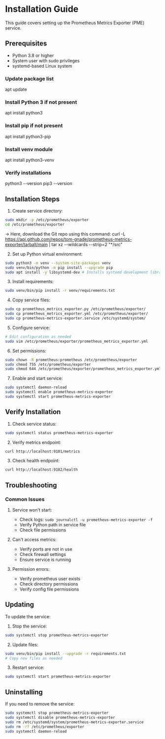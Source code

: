 # Installation Guide

This guide covers setting up the Prometheus Metrics Exporter (PME) service.

## Prerequisites

- Python 3.8 or higher
- System user with sudo privileges
- systemd-based Linux system

### Update package list
apt update

### Install Python 3 if not present
apt install python3

### Install pip if not present 
apt install python3-pip

### Install venv module
apt install python3-venv

### Verify installations
python3 --version
pip3 --version

## Installation Steps

1. Create service directory:
```bash
sudo mkdir -p /etc/prometheus/exporter
cd /etc/prometheus/exporter
```

-> Here, download the Git repo using this command:
curl -L https://api.github.com/repos/tom-gnade/prometheus-metrics-exporter/tarball/main | tar xz --wildcards --strip=2 "*/src"


2. Set up Python virtual environment:
```bash
sudo python3 -m venv --system-site-packages venv
sudo venv/bin/python -m pip install --upgrade pip
sudo apt install -y libsystemd-dev # Installs systemd development libraries required for cysystemd
```

3. Install requirements:
```bash
sudo venv/bin/pip install -r venv/requirements.txt
```

4. Copy service files:
```bash
sudo cp prometheus_metrics_exporter.py /etc/prometheus/exporter/
sudo cp prometheus_metrics_exporter.yml /etc/prometheus/exporter/
sudo cp prometheus-metrics-exporter.service /etc/systemd/system/
```

5. Configure service:
```bash
# Edit configuration as needed
sudo vim /etc/prometheus/exporter/prometheus_metrics_exporter.yml
```

6. Set permissions:
```bash
sudo chown -R prometheus:prometheus /etc/prometheus/exporter
sudo chmod 755 /etc/prometheus/exporter
sudo chmod 644 /etc/prometheus/exporter/prometheus_metrics_exporter.yml
```

7. Enable and start service:
```bash
sudo systemctl daemon-reload
sudo systemctl enable prometheus-metrics-exporter
sudo systemctl start prometheus-metrics-exporter
```

## Verify Installation

1. Check service status:
```bash
sudo systemctl status prometheus-metrics-exporter
```

2. Verify metrics endpoint:
```bash
curl http://localhost:9101/metrics
```

3. Check health endpoint:
```bash
curl http://localhost:9102/health
```

## Troubleshooting

### Common Issues

1. Service won't start:
   - Check logs: `sudo journalctl -u prometheus-metrics-exporter -f`
   - Verify Python path in service file
   - Check file permissions

2. Can't access metrics:
   - Verify ports are not in use
   - Check firewall settings
   - Ensure service is running

3. Permission errors:
   - Verify prometheus user exists
   - Check directory permissions
   - Verify config file permissions

## Updating

To update the service:

1. Stop the service:
```bash
sudo systemctl stop prometheus-metrics-exporter
```

2. Update files:
```bash
sudo venv/bin/pip install --upgrade -r requirements.txt
# Copy new files as needed
```

3. Restart service:
```bash
sudo systemctl start prometheus-metrics-exporter
```

## Uninstalling

If you need to remove the service:

```bash
sudo systemctl stop prometheus-metrics-exporter
sudo systemctl disable prometheus-metrics-exporter
sudo rm /etc/systemd/system/prometheus-metrics-exporter.service
sudo rm -rf /etc/prometheus/exporter
sudo systemctl daemon-reload
```